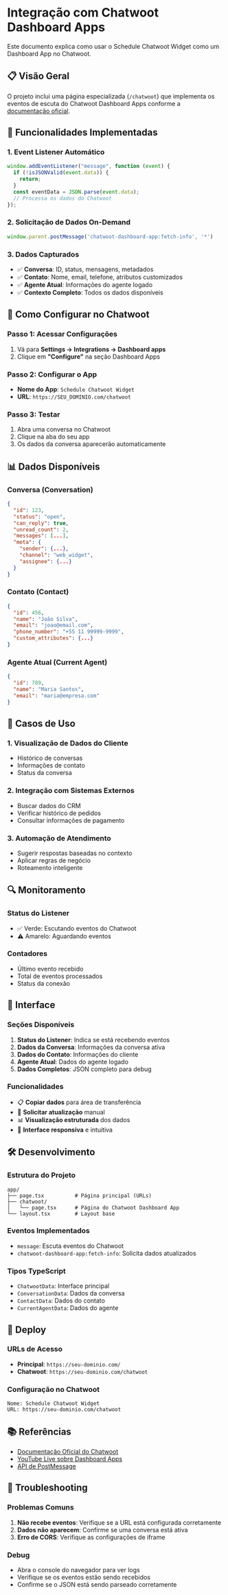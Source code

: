 # Integração com Chatwoot Dashboard Apps

Este documento explica como usar o Schedule Chatwoot Widget como um Dashboard App no Chatwoot.

## 📋 Visão Geral

O projeto inclui uma página especializada (`/chatwoot`) que implementa os eventos de escuta do Chatwoot Dashboard Apps conforme a [documentação oficial](https://www.chatwoot.com/hc/user-guide/articles/1677691702-how-to-use-dashboard-apps).

## 🔧 Funcionalidades Implementadas

### 1. **Event Listener Automático**
```javascript
window.addEventListener("message", function (event) {
  if (!isJSONValid(event.data)) {
    return;
  }
  const eventData = JSON.parse(event.data);
  // Processa os dados do Chatwoot
});
```

### 2. **Solicitação de Dados On-Demand**
```javascript
window.parent.postMessage('chatwoot-dashboard-app:fetch-info', '*')
```

### 3. **Dados Capturados**
- ✅ **Conversa**: ID, status, mensagens, metadados
- ✅ **Contato**: Nome, email, telefone, atributos customizados
- ✅ **Agente Atual**: Informações do agente logado
- ✅ **Contexto Completo**: Todos os dados disponíveis

## 🚀 Como Configurar no Chatwoot

### Passo 1: Acessar Configurações
1. Vá para **Settings → Integrations → Dashboard apps**
2. Clique em **"Configure"** na seção Dashboard Apps

### Passo 2: Configurar o App
- **Nome do App**: `Schedule Chatwoot Widget`
- **URL**: `https://SEU_DOMINIO.com/chatwoot`

### Passo 3: Testar
1. Abra uma conversa no Chatwoot
2. Clique na aba do seu app
3. Os dados da conversa aparecerão automaticamente

## 📊 Dados Disponíveis

### **Conversa (Conversation)**
```json
{
  "id": 123,
  "status": "open",
  "can_reply": true,
  "unread_count": 2,
  "messages": [...],
  "meta": {
    "sender": {...},
    "channel": "web_widget",
    "assignee": {...}
  }
}
```

### **Contato (Contact)**
```json
{
  "id": 456,
  "name": "João Silva",
  "email": "joao@email.com",
  "phone_number": "+55 11 99999-9999",
  "custom_attributes": {...}
}
```

### **Agente Atual (Current Agent)**
```json
{
  "id": 789,
  "name": "Maria Santos",
  "email": "maria@empresa.com"
}
```

## 🎯 Casos de Uso

### 1. **Visualização de Dados do Cliente**
- Histórico de conversas
- Informações de contato
- Status da conversa

### 2. **Integração com Sistemas Externos**
- Buscar dados do CRM
- Verificar histórico de pedidos
- Consultar informações de pagamento

### 3. **Automação de Atendimento**
- Sugerir respostas baseadas no contexto
- Aplicar regras de negócio
- Roteamento inteligente

## 🔍 Monitoramento

### **Status do Listener**
- ✅ Verde: Escutando eventos do Chatwoot
- ⚠️ Amarelo: Aguardando eventos

### **Contadores**
- Último evento recebido
- Total de eventos processados
- Status da conexão

## 📱 Interface

### **Seções Disponíveis**
1. **Status do Listener**: Indica se está recebendo eventos
2. **Dados da Conversa**: Informações da conversa ativa
3. **Dados do Contato**: Informações do cliente
4. **Agente Atual**: Dados do agente logado
5. **Dados Completos**: JSON completo para debug

### **Funcionalidades**
- 📋 **Copiar dados** para área de transferência
- 🔄 **Solicitar atualização** manual
- 📊 **Visualização estruturada** dos dados
- 🎨 **Interface responsiva** e intuitiva

## 🛠️ Desenvolvimento

### **Estrutura do Projeto**
```
app/
├── page.tsx          # Página principal (URLs)
├── chatwoot/
│   └── page.tsx      # Página do Chatwoot Dashboard App
└── layout.tsx        # Layout base
```

### **Eventos Implementados**
- `message`: Escuta eventos do Chatwoot
- `chatwoot-dashboard-app:fetch-info`: Solicita dados atualizados

### **Tipos TypeScript**
- `ChatwootData`: Interface principal
- `ConversationData`: Dados da conversa
- `ContactData`: Dados do contato
- `CurrentAgentData`: Dados do agente

## 🚀 Deploy

### **URLs de Acesso**
- **Principal**: `https://seu-dominio.com/`
- **Chatwoot**: `https://seu-dominio.com/chatwoot`

### **Configuração no Chatwoot**
```
Nome: Schedule Chatwoot Widget
URL: https://seu-dominio.com/chatwoot
```

## 📚 Referências

- [Documentação Oficial do Chatwoot](https://www.chatwoot.com/hc/user-guide/articles/1677691702-how-to-use-dashboard-apps)
- [YouTube Live sobre Dashboard Apps](https://www.youtube.com/watch?v=VIDEO_ID)
- [API de PostMessage](https://developer.mozilla.org/en-US/docs/Web/API/Window/postMessage)

## 🔧 Troubleshooting

### **Problemas Comuns**
1. **Não recebe eventos**: Verifique se a URL está configurada corretamente
2. **Dados não aparecem**: Confirme se uma conversa está ativa
3. **Erro de CORS**: Verifique as configurações de iframe

### **Debug**
- Abra o console do navegador para ver logs
- Verifique se os eventos estão sendo recebidos
- Confirme se o JSON está sendo parseado corretamente
